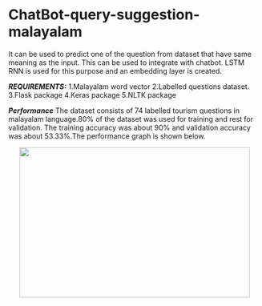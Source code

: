 # ChatBot-query-suggestion-malayalam
It can be  used to predict one of the  question from dataset that have same meaning as the input.
This can be used to integrate with chatbot.
LSTM RNN is used for this purpose and an embedding layer is created.

***REQUIREMENTS:***
1.Malayalam word vector
2.Labelled questions dataset.
3.Flask package
4.Keras package
5.NLTK package

***Performance***
The dataset consists of 74 labelled  tourism questions in malayalam language.80% of the dataset was used for training and rest for validation. The training accuracy was about 90% and validation accuracy was about 53.33%.The performance graph is shown below.
<p align="center">
  <img width="460" height="300" src="https://github.com/abinshoby/ChatBot-query-suggestion-malayalam/blob/master/malayalam%20chatbot/epoch50.png">
</p>

